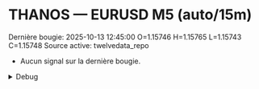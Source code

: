# THANOS — EURUSD M5 (auto/15m)
Dernière bougie: 2025-10-13 12:45:00  O=1.15746  H=1.15765  L=1.15743  C=1.15748
Source active: twelvedata_repo

- Aucun signal sur la dernière bougie.

<details><summary>Debug</summary>

- TD_API_KEY manquant.

</details>